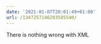 ```yaml
---
date: '2021-01-07T20:01:49+01:00'
url: /1347257146283585540/
---
```

There is nothing wrong with XML
